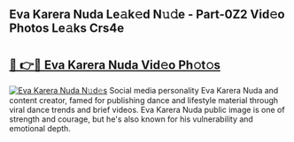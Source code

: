 ## Eva Karera Nuda Le𝚊k𝚎d N𝚞𝚍e - Part-0Z2 Vid𝚎o Photos Le𝚊ks Crs4e

# <h2><a href="http://fbeboi.evod.top/?m=Eva+Karera+Nuda">🔗 👉🔴 Eva Karera Nuda Vid𝚎o Ph𝚘t𝚘s</a></h2>

[![Eva Karera Nuda N𝚞d𝚎s](https://i.imgur.com/8V9OHl7.gif)](http://fbeboi.evod.top/?m=Eva+Karera+Nuda)
Social media personality Eva Karera Nuda and content creator, famed for publishing dance and lifestyle material through viral dance trends and brief videos. Eva Karera Nuda public image is one of strength and courage, but he's also known for his vulnerability and emotional depth. 
